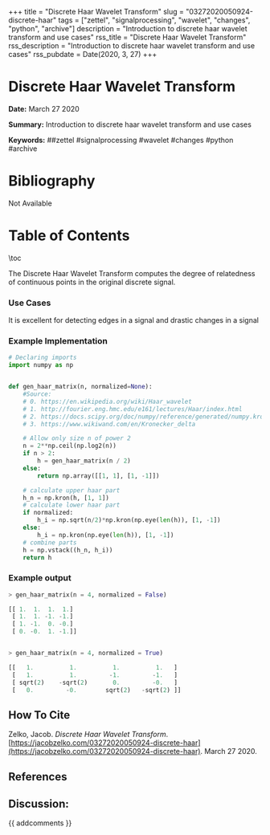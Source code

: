 +++
title = "Discrete Haar Wavelet Transform"
slug = "03272020050924-discrete-haar"
tags = ["zettel", "signalprocessing", "wavelet", "changes", "python", "archive"]
description = "Introduction to discrete haar wavelet transform and use cases"
rss_title = "Discrete Haar Wavelet Transform"
rss_description = "Introduction to discrete haar wavelet transform and use cases"
rss_pubdate = Date(2020, 3, 27)
+++



Discrete Haar Wavelet Transform
=========

**Date:** March 27 2020

**Summary:** Introduction to discrete haar wavelet transform and use cases

**Keywords:** ##zettel #signalprocessing #wavelet #changes #python  #archive

Bibliography
==========

Not Available

Table of Contents
=========

\toc

The Discrete Haar Wavelet Transform computes the degree of relatedness of continuous points in the original discrete signal. 

### Use Cases

It is excellent for detecting edges in a signal and drastic changes in a signal 

### Example Implementation

```python
# Declaring imports
import numpy as np


def gen_haar_matrix(n, normalized=None):
    #Source: 
    # 0. https://en.wikipedia.org/wiki/Haar_wavelet
    # 1. http://fourier.eng.hmc.edu/e161/lectures/Haar/index.html
    # 2. https://docs.scipy.org/doc/numpy/reference/generated/numpy.kron.html
    # 3. https://www.wikiwand.com/en/Kronecker_delta

    # Allow only size n of power 2
    n = 2**np.ceil(np.log2(n))
    if n > 2:
        h = gen_haar_matrix(n / 2)
    else:
        return np.array([[1, 1], [1, -1]])

    # calculate upper haar part
    h_n = np.kron(h, [1, 1])
    # calculate lower haar part 
    if normalized:
        h_i = np.sqrt(n/2)*np.kron(np.eye(len(h)), [1, -1])
    else:
        h_i = np.kron(np.eye(len(h)), [1, -1])
    # combine parts
    h = np.vstack((h_n, h_i))
    return h
```

### Example output

```python
> gen_haar_matrix(n = 4, normalized = False)

[[ 1.  1.  1.  1.]
 [ 1.  1. -1. -1.]
 [ 1. -1.  0. -0.]
 [ 0. -0.  1. -1.]]


> gen_haar_matrix(n = 4, normalized = True)

[[   1.          1.          1.          1.   ]
 [   1.          1.         -1.         -1.   ]
 [ sqrt(2)    -sqrt(2)       0.         -0.   ]
 [   0.         -0.        sqrt(2)   -sqrt(2) ]]

```
## How To Cite

 Zelko, Jacob. _Discrete Haar Wavelet Transform_. [https://jacobzelko.com/03272020050924-discrete-haar](https://jacobzelko.com/03272020050924-discrete-haar). March 27 2020.
## References
## Discussion: 

{{ addcomments }}
